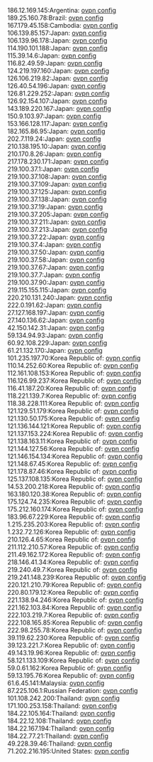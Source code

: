 186.12.169.145:Argentina: [ovpn config](vpn/186_12_169_145.ovpn)  
189.25.160.78:Brazil: [ovpn config](vpn/189_25_160_78.ovpn)  
167.179.45.158:Cambodia: [ovpn config](vpn/167_179_45_158.ovpn)  
106.139.85.157:Japan: [ovpn config](vpn/106_139_85_157.ovpn)  
106.139.96.178:Japan: [ovpn config](vpn/106_139_96_178.ovpn)  
114.190.101.188:Japan: [ovpn config](vpn/114_190_101_188.ovpn)  
115.39.14.6:Japan: [ovpn config](vpn/115_39_14_6.ovpn)  
116.82.49.59:Japan: [ovpn config](vpn/116_82_49_59.ovpn)  
124.219.197.160:Japan: [ovpn config](vpn/124_219_197_160.ovpn)  
126.106.219.82:Japan: [ovpn config](vpn/126_106_219_82.ovpn)  
126.40.54.196:Japan: [ovpn config](vpn/126_40_54_196.ovpn)  
126.81.229.252:Japan: [ovpn config](vpn/126_81_229_252.ovpn)  
126.92.154.107:Japan: [ovpn config](vpn/126_92_154_107.ovpn)  
143.189.220.167:Japan: [ovpn config](vpn/143_189_220_167.ovpn)  
150.9.103.97:Japan: [ovpn config](vpn/150_9_103_97.ovpn)  
153.166.128.117:Japan: [ovpn config](vpn/153_166_128_117.ovpn)  
182.165.86.95:Japan: [ovpn config](vpn/182_165_86_95.ovpn)  
202.7.119.24:Japan: [ovpn config](vpn/202_7_119_24.ovpn)  
210.138.195.10:Japan: [ovpn config](vpn/210_138_195_10.ovpn)  
210.170.8.26:Japan: [ovpn config](vpn/210_170_8_26.ovpn)  
217.178.230.171:Japan: [ovpn config](vpn/217_178_230_171.ovpn)  
219.100.37.1:Japan: [ovpn config](vpn/219_100_37_1.ovpn)  
219.100.37.108:Japan: [ovpn config](vpn/219_100_37_108.ovpn)  
219.100.37.109:Japan: [ovpn config](vpn/219_100_37_109.ovpn)  
219.100.37.125:Japan: [ovpn config](vpn/219_100_37_125.ovpn)  
219.100.37.138:Japan: [ovpn config](vpn/219_100_37_138.ovpn)  
219.100.37.19:Japan: [ovpn config](vpn/219_100_37_19.ovpn)  
219.100.37.205:Japan: [ovpn config](vpn/219_100_37_205.ovpn)  
219.100.37.211:Japan: [ovpn config](vpn/219_100_37_211.ovpn)  
219.100.37.213:Japan: [ovpn config](vpn/219_100_37_213.ovpn)  
219.100.37.22:Japan: [ovpn config](vpn/219_100_37_22.ovpn)  
219.100.37.4:Japan: [ovpn config](vpn/219_100_37_4.ovpn)  
219.100.37.50:Japan: [ovpn config](vpn/219_100_37_50.ovpn)  
219.100.37.58:Japan: [ovpn config](vpn/219_100_37_58.ovpn)  
219.100.37.67:Japan: [ovpn config](vpn/219_100_37_67.ovpn)  
219.100.37.7:Japan: [ovpn config](vpn/219_100_37_7.ovpn)  
219.100.37.90:Japan: [ovpn config](vpn/219_100_37_90.ovpn)  
219.115.155.115:Japan: [ovpn config](vpn/219_115_155_115.ovpn)  
220.210.131.240:Japan: [ovpn config](vpn/220_210_131_240.ovpn)  
222.0.191.62:Japan: [ovpn config](vpn/222_0_191_62.ovpn)  
27.127.168.197:Japan: [ovpn config](vpn/27_127_168_197.ovpn)  
27.140.136.62:Japan: [ovpn config](vpn/27_140_136_62.ovpn)  
42.150.142.31:Japan: [ovpn config](vpn/42_150_142_31.ovpn)  
59.134.94.93:Japan: [ovpn config](vpn/59_134_94_93.ovpn)  
60.92.108.229:Japan: [ovpn config](vpn/60_92_108_229.ovpn)  
61.21.132.170:Japan: [ovpn config](vpn/61_21_132_170.ovpn)  
101.235.197.70:Korea Republic of: [ovpn config](vpn/101_235_197_70.ovpn)  
110.14.252.60:Korea Republic of: [ovpn config](vpn/110_14_252_60.ovpn)  
112.161.108.153:Korea Republic of: [ovpn config](vpn/112_161_108_153.ovpn)  
116.126.99.237:Korea Republic of: [ovpn config](vpn/116_126_99_237.ovpn)  
116.41.187.20:Korea Republic of: [ovpn config](vpn/116_41_187_20.ovpn)  
118.221.139.7:Korea Republic of: [ovpn config](vpn/118_221_139_7.ovpn)  
118.38.228.111:Korea Republic of: [ovpn config](vpn/118_38_228_111.ovpn)  
121.129.51.179:Korea Republic of: [ovpn config](vpn/121_129_51_179.ovpn)  
121.130.50.175:Korea Republic of: [ovpn config](vpn/121_130_50_175.ovpn)  
121.136.144.121:Korea Republic of: [ovpn config](vpn/121_136_144_121.ovpn)  
121.137.153.224:Korea Republic of: [ovpn config](vpn/121_137_153_224.ovpn)  
121.138.163.11:Korea Republic of: [ovpn config](vpn/121_138_163_11.ovpn)  
121.144.127.56:Korea Republic of: [ovpn config](vpn/121_144_127_56.ovpn)  
121.146.154.134:Korea Republic of: [ovpn config](vpn/121_146_154_134.ovpn)  
121.148.67.45:Korea Republic of: [ovpn config](vpn/121_148_67_45.ovpn)  
121.178.87.46:Korea Republic of: [ovpn config](vpn/121_178_87_46.ovpn)  
125.137.108.135:Korea Republic of: [ovpn config](vpn/125_137_108_135.ovpn)  
14.53.200.218:Korea Republic of: [ovpn config](vpn/14_53_200_218.ovpn)  
163.180.120.38:Korea Republic of: [ovpn config](vpn/163_180_120_38.ovpn)  
175.124.74.235:Korea Republic of: [ovpn config](vpn/175_124_74_235.ovpn)  
175.212.160.174:Korea Republic of: [ovpn config](vpn/175_212_160_174.ovpn)  
183.96.67.229:Korea Republic of: [ovpn config](vpn/183_96_67_229.ovpn)  
1.215.235.203:Korea Republic of: [ovpn config](vpn/1_215_235_203.ovpn)  
1.232.72.126:Korea Republic of: [ovpn config](vpn/1_232_72_126.ovpn)  
210.126.4.65:Korea Republic of: [ovpn config](vpn/210_126_4_65.ovpn)  
211.112.210.57:Korea Republic of: [ovpn config](vpn/211_112_210_57.ovpn)  
211.49.162.172:Korea Republic of: [ovpn config](vpn/211_49_162_172.ovpn)  
218.146.41.34:Korea Republic of: [ovpn config](vpn/218_146_41_34.ovpn)  
219.240.49.7:Korea Republic of: [ovpn config](vpn/219_240_49_7.ovpn)  
219.241.148.239:Korea Republic of: [ovpn config](vpn/219_241_148_239.ovpn)  
220.121.210.79:Korea Republic of: [ovpn config](vpn/220_121_210_79.ovpn)  
220.80.179.12:Korea Republic of: [ovpn config](vpn/220_80_179_12.ovpn)  
221.138.94.246:Korea Republic of: [ovpn config](vpn/221_138_94_246.ovpn)  
221.162.103.84:Korea Republic of: [ovpn config](vpn/221_162_103_84.ovpn)  
222.103.219.7:Korea Republic of: [ovpn config](vpn/222_103_219_7.ovpn)  
222.108.165.85:Korea Republic of: [ovpn config](vpn/222_108_165_85.ovpn)  
222.98.255.78:Korea Republic of: [ovpn config](vpn/222_98_255_78.ovpn)  
39.119.62.230:Korea Republic of: [ovpn config](vpn/39_119_62_230.ovpn)  
39.123.221.7:Korea Republic of: [ovpn config](vpn/39_123_221_7.ovpn)  
49.143.19.96:Korea Republic of: [ovpn config](vpn/49_143_19_96.ovpn)  
58.121.133.109:Korea Republic of: [ovpn config](vpn/58_121_133_109.ovpn)  
59.0.61.162:Korea Republic of: [ovpn config](vpn/59_0_61_162.ovpn)  
59.13.195.76:Korea Republic of: [ovpn config](vpn/59_13_195_76.ovpn)  
61.6.45.141:Malaysia: [ovpn config](vpn/61_6_45_141.ovpn)  
87.225.106.1:Russian Federation: [ovpn config](vpn/87_225_106_1.ovpn)  
101.108.242.200:Thailand: [ovpn config](vpn/101_108_242_200.ovpn)  
171.100.253.158:Thailand: [ovpn config](vpn/171_100_253_158.ovpn)  
184.22.105.164:Thailand: [ovpn config](vpn/184_22_105_164.ovpn)  
184.22.12.108:Thailand: [ovpn config](vpn/184_22_12_108.ovpn)  
184.22.167.194:Thailand: [ovpn config](vpn/184_22_167_194.ovpn)  
184.22.77.21:Thailand: [ovpn config](vpn/184_22_77_21.ovpn)  
49.228.39.46:Thailand: [ovpn config](vpn/49_228_39_46.ovpn)  
71.202.216.195:United States: [ovpn config](vpn/71_202_216_195.ovpn)  
